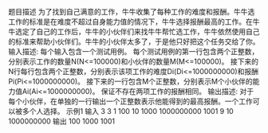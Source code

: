 题目描述
	为了找到自己满意的工作，牛牛收集了每种工作的难度和报酬。牛牛选工作的标准是在难度不超过自身能力值的情况下，牛牛选择报酬最高的工作。在牛牛选定了自己的工作后，牛牛的小伙伴们来找牛牛帮忙选工作，牛牛依然使用自己的标准来帮助小伙伴们。牛牛的小伙伴太多了，于是他只好把这个任务交给了你。
输入描述:
	每个输入包含一个测试用例。
	每个测试用例的第一行包含两个正整数，分别表示工作的数量N(N<=100000)和小伙伴的数量M(M<=100000)。
	接下来的N行每行包含两个正整数，分别表示该项工作的难度Di(Di<=1000000000)和报酬Pi(Pi<=1000000000)。
	接下来的一行包含M个正整数，分别表示M个小伙伴的能力值Ai(Ai<=1000000000)。
	保证不存在两项工作的报酬相同。
输出描述:
	对于每个小伙伴，在单独的一行输出一个正整数表示他能得到的最高报酬。一个工作可以被多个人选择。
示例1
输入
	3 3 
	1 100 
	10 1000 
	1000000000 1001 
	9 10 1000000000
输出
	100 
	1000 
	1001

